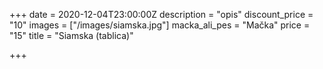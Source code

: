 +++
date = 2020-12-04T23:00:00Z
description = "opis"
discount_price = "10"
images = ["/images/siamska.jpg"]
macka_ali_pes = "Mačka"
price = "15"
title = "Siamska (tablica)"

+++

